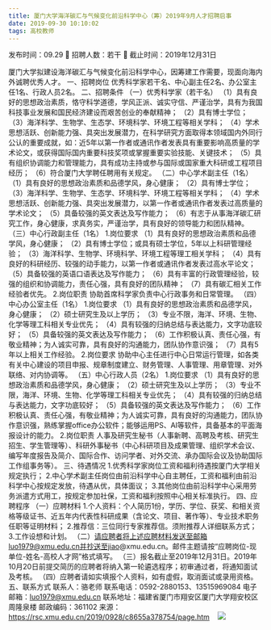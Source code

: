 ```yaml
---
title: 厦门大学海洋碳汇与气候变化前沿科学中心（筹）2019年9月人才招聘启事
date: 2019-09-30 10:10:02
tags: 高校教师
---
```

发布时间：09.29   🌟   招聘人数：若干   🌈   截止时间：2019年12月31日
<!-- more -->
厦门大学拟建设海洋碳汇与气候变化前沿科学中心，因筹建工作需要，现面向海内外诚聘优秀人才。
一、招聘岗位
优秀科学家若干名、中心副主任2名、办公室主任1名、行政人员2名。
二、招聘条件
（一）优秀科学家（若干名）
（1）具有良好的思想政治素质，恪守科学道德，学风正派、诚实守信、严谨治学，具有为我国科技事业发展和国民经济建设而艰苦创业的奉献精神；
（2）具有博士学位；
（3）海洋科学、生物学、生态学、环境科学、环境工程等相关学科；
（4）学术思想活跃、创新能力强、具突出发展潜力，在科学研究方面取得本领域国内外同行公认的重要成就，如：近5年以第一作者或通讯作者发表具有重要影响高质量的学术论文，或获得国际国内重要科技奖项或掌握重要实验技能、关键技术；
（5）具有组织协调能力和管理能力，具有成功主持或参与国际或国家重大科研或工程项目经历；
（6）符合厦门大学聘任聘用有关规定。
（二）中心学术副主任（1名）
（1）具有良好的思想政治素质和品德学风，身心健康；
（2）具有博士学位；
（3）海洋科学、生物学、生态学、环境科学、环境工程等相关学科；
（4）学术思想活跃、创新能力强、具突出发展潜力，以第一作者或通讯作者发表过高质量的学术论文；
（5）具备较强的英文表达及写作能力；
（6）有志于从事海洋碳汇研究工作，身心健康，求真务实，严谨治学，具有良好的领导能力和团队精神。
（三）中心行政副主任（1名）
1.岗位要求
（1）具有良好的思想政治素质和品德学风，身心健康；
（2）具有博士学位；或具有硕士学位，5年以上科研管理经验；
（3）海洋科学、生物学、环境科学、环境工程等理工相关学科；
（4）具有良好的科研经历、较强的动手能力，以第一作者或通讯作者发表过高水平论文；
（5）具备较强的英语口语表达及写作能力；
（6）具有丰富的行政管理经验，较强的组织和协调能力，责任心强，具有良好的团队精神；
（7）具有碳汇相关工作经验者优先。
2.岗位职责
协助首席科学家负责中心行政事务和日常管理。
（四）中心办公室主任（1名）
1.岗位要求
（1）具有良好的思想政治素质和品德学风，身心健康；
（2）硕士研究生及以上学历；
（3）专业不限，海洋、环境、生物、化学等理工科相关专业优先；
（4）具有较强的归纳总结与表达能力，文字功底较好；
（5）具备较强的英文表达及写作能力；
（6）工作积极认真、责任心强，有敬业精神；为人诚实可靠，具有良好的沟通能力，团队协作意识强；
（7）具有5年以上相关工作经验。
2.岗位要求
协助中心主任进行中心日常运行管理，如各类有关中心建设的项目申报、规章制度建立、财务管理、人事管理、用章管理、对外联络、对内协调等。
（五）中心行政人员（2名）
1.岗位要求
（1）具有良好的思想政治素质和品德学风，身心健康；
（2）硕士研究生及以上学历；
（3）专业不限，海洋、环境、生物、化学等理工科相关专业优先；
（4）具有较强的归纳总结与表达能力，文字功底较好；
（5）具备较强的英文表达及写作能力；
（6）工作积极认真、责任心强，有敬业精神；为人诚实可靠，具有良好的沟通能力，团队协作意识强，熟练掌握office办公软件；能够运用PS、AI等软件，具备基本的平面海报设计的能力。
2.岗位职责
人事及研究生秘书（人事新聘、高聘及考核、研究生招生、学生管理等）、科研外事秘书（中心科研项目及成果管理、组织学术会议、编写年度报告及简介、国际合作、访问学者、对外交流、承办国际会议及协助国际工作组事务等）。
三、待遇情况
1.优秀科学家岗位工资和福利待遇按厦门大学相关规定执行；
2.中心学术副主任岗位由前沿科学中心自主聘任，工资和福利由前沿科学中心按规定发放，待遇从优，具体面议；
3.其他岗位由前沿科学中心采用劳务派遣方式用工，按规定参加社保，工资和福利按照中心相关标准执行。
四、应聘程序
（一）应聘材料
1.个人资料：个人简历1份，学历、学位、获奖、和相关资格等级证书、近五年内代表性科研成果（含论文、项目、著作等）、专业技术职务任职等证明材料；
2.推荐信：三位同行专家推荐信。须附推荐人详细联系方式；
3.工作设想和计划。
（二）请应聘者将上述应聘材料发送至邮箱luo1979@xmu.edu.cn并抄送至jiao@xmu.edu.cn。邮件主题请按“应聘岗位-现单位-姓名-高校人才网”格式填写。
（三）报名截止至2019年12月31日。2019年10月20日前提交简历的应聘者将纳入第一轮遴选程序；初审通过者，将通知面试及考核。
（四）应聘者请如实填报个人资料，如有虚假，取消面试或录用资格。
五、联系方式
联系人：骆老师
联系电话：0592-2880153、13515969084
电子邮箱：luo1979@xmu.edu.cn
联系地址：福建省厦门市翔安区厦门大学翔安校区周隆泉楼
邮政编码：361102
来源：
https://rsc.xmu.edu.cn/2019/0928/c8655a378754/page.htm
 
 ![](https://cdn.weiweiblog.cn/20181015134814.png)